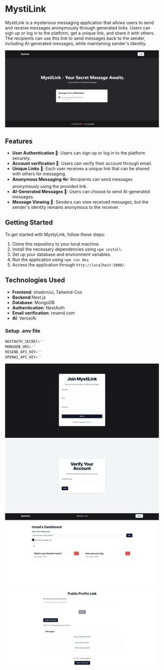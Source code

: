 # MystiLink

MystiLink is a mysterious messaging application that allows users to send and receive messages anonymously through generated links. Users can sign up or log in to the platform, get a unique link, and share it with others. The recipients can use this link to send messages back to the sender, including AI-generated messages, while maintaining sender's Identity. 

![App SS](/public/home.png)
## Features

- **User Authentication 🎃**: Users can sign up or log in to the platform securely.
- **Account verification 🔐**: Users can verify their account through email.
- **Unique Links 🔗**: Each user receives a unique link that can be shared with others for messaging.
- **Anonymous Messaging 👓**: Recipients can send messages anonymously using the provided link.
- **AI-Generated Messages 🤖**: Users can choose to send AI-generated messages.
- **Message Viewing 👀**: Senders can view received messages, but the sender's identity remains anonymous to the receiver.
  
## Getting Started

To get started with MystyLink, follow these steps:

1. Clone this repository to your local machine.
2. Install the necessary dependencies using `npm install`.
3. Set up your database and environment variables.
4. Run the application using `npm run dev`.
5. Access the application through `http://localhost:3000/`.

## Technologies Used

- **Frontend**: shadcn/ui, Tailwind-Css
- **Backend**:Next.js
- **Database**: MongoDB
- **Authentication**: NextAuth
- **Email verification**: resend.com
- **AI**: Verce/Ai

### Setup .env file

```js
NEXTAUTH_SECRET=''
MONGODB_URI=''
RESEND_API_KEY=''
OPENAI_API_KEY=''
```


![App SS](/public/signup.png)
![App SS](/public/verify.png)
![App SS](/public/dashboard.png)
![App SS](/public/publiclink.png)
